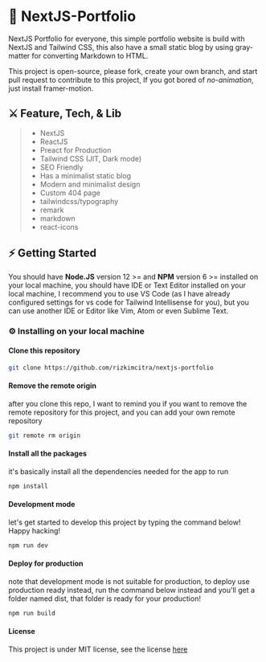 #  🤙 NextJS-Portfolio

NextJS Portfolio for everyone, this simple portfolio website is build with NextJS and Tailwind CSS, this also have a small static blog by using gray-matter for converting Markdown to HTML.

This project is open-source, please fork, create your own branch, and start pull request to contribute to this project, If you got bored of _no-animation_, just install framer-motion.

##  ⚔️ Feature, Tech, & Lib

> - NextJS
> - ReactJS
> - Preact for Production
> - Tailwind CSS (JIT, Dark mode)
> - SEO Friendly
> - Has a minimalist static blog
> - Modern and minimalist design
> - Custom 404 page
> - tailwindcss/typography
> - remark
> - markdown
> - react-icons

## ⚡️ Getting Started

You should have **Node.JS** version 12 >= and **NPM** version 6 >= installed on your local machine, you should have IDE or Text Editor installed on your local machine, I recommend you to use VS Code (as I have already configured settings for vs code for Tailwind Intellisense for you), but you can use another IDE or Editor like Vim, Atom or even Sublime Text.

### ⚙️ Installing on your local machine

#### Clone this repository

```bash
git clone https://github.com/rizkimcitra/nextjs-portfolio
```

#### Remove the remote origin
 after you clone this repo, I want to remind you if you want to remove the remote repository for this project, and you can add your own remote repository

```bash
git remote rm origin
```

#### Install all the packages
it's basically install all the dependencies needed for the app to run

```bash
npm install
```

#### Development mode
let's get started to develop this project by typing the command below!
Happy hacking!

```bash
npm run dev
```

#### Deploy for production
note that development mode is not suitable for production, to deploy use production ready instead, run the command below instead and you'll get a folder named dist, that folder is ready for your production!

```bash
npm run build
```

#### License

This project is under MIT license, see the license [here](https://)
